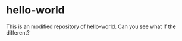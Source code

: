 hello-world
===========

This is an modified repository of hello-world.
Can you see what if the different?
